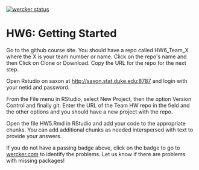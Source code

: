 [![wercker status](https://app.wercker.com/status/f91a3a8bab34c4f409ff05d2f145e866/s/master "wercker status")](https://app.wercker.com/project/byKey/f91a3a8bab34c4f409ff05d2f145e866)


# HW6: Getting Started

Go to the github course site. You should have a repo called HW6_Team_X where the X is your team number or name. Click on the repo's name and then Click on Clone or Download. Copy the URL for the repo for the next step.

Open Rstudio on saxon at http://saxon.stat.duke.edu:8787 and login with your netid and password.

From the File menu in RStudio, select New Project, then the option Version Control and finally git. Enter the URL of the Team HW repo in the field and the other options and you should have a new project with the repo.

Open the file HW5.Rmd in RStudio and add your code to the appropriate chunks. You can add additional chunks as needed interspersed with text to provide your answers.

If you do not have a passing badge above, click on the badge to go to [wercker.com](http://wercker.com) to identify the problems.  Let us know if there are problems with missing packages!

